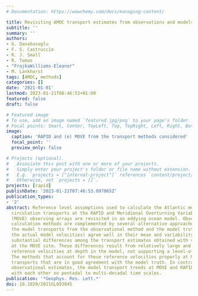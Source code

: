 ```yaml
---
# Documentation: https://wowchemy.com/docs/managing-content/

title: Revisiting AMOC transport estimates from observations and models
subtitle: ''
summary: ''
authors:
- G. Danabasoglu
- F. S. Castruccio
- R. J. Small
- R. Tomas
- "FrajkaWilliams-Eleanor"
- M. Lankhorst
tags: [AMOC, methods]
categories: []
date: '2021-01-01'
lastmod: 2023-01-21T08:46:53+01:00
featured: false
draft: false

# Featured image
# To use, add an image named `featured.jpg/png` to your page's folder.
# Focal points: Smart, Center, TopLeft, Top, TopRight, Left, Right, BottomLeft, Bottom, BottomRight.
image:
  caption: 'RAPID and (e) MOVE from the transport methods considered'
  focal_point: ''
  preview_only: false

# Projects (optional).
#   Associate this post with one or more of your projects.
#   Simply enter your project's folder or file name without extension.
#   E.g. `projects = ["internal-project"]` references `content/project/deep-learning/index.md`.
#   Otherwise, set `projects = []`.
projects: [rapid]
publishDate: '2023-01-21T07:46:53.097065Z'
publication_types:
- '2'
abstract: Reference level assumptions used to calculate the Atlantic meridional overturning
  circulation transports at the RAPID and Meridional Overturning Variability Experiment
  (MOVE) observing arrays are revisited in an eddying ocean model. Observational transport
  calculation methods are complemented by several alternative approaches. At RAPID,
  the model transports from the observational method and the model truth (based on
  the actual model velocities) agree well in their mean and variability. There are
  substantial differences among the transport estimates obtained with various methods
  at the MOVE site. These differences result from relatively large and time-varying
  reference velocities at depth in the model, not supporting a level-of-no-motion.
  The methods that account for these reference velocities properly at MOVE produce
  transports that are in good agreement with the model truth. In contrast with the
  observational estimates, the model transport trends at MOVE and RAPID largely agree
  with each other on pentadal to multi-decadal time scales.
publication: '*Geophys. Res. Lett.*'
doi: 10.1029/2021GL093045
---
```

